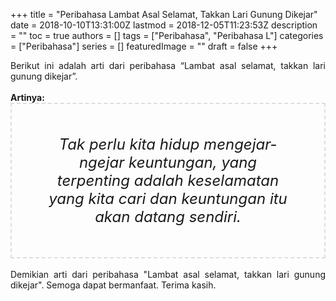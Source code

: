 +++
title = "Peribahasa Lambat Asal Selamat, Takkan Lari Gunung Dikejar"
date = 2018-10-10T13:31:00Z
lastmod = 2018-12-05T11:23:53Z
description = ""
toc = true
authors = []
tags = ["Peribahasa", "Peribahasa L"]
categories = ["Peribahasa"]
series = []
featuredImage = ""
draft = false
+++

<div dir="ltr" style="text-align: left;" trbidi="on"><div style="text-align: justify;">Berikut ini adalah arti dari peribahasa “Lambat asal selamat, takkan lari gunung dikejar”.</div><br /><div style="text-align: justify;"><b>Artinya:</b></div><div style="border: 2px dashed #ddd; font-size: 24px; height: auto; margin: 0 auto; padding: 50px; text-align: center; width: auto;"><i>Tak perlu kita hidup mengejar-ngejar keuntungan, yang terpenting adalah keselamatan yang kita cari dan keuntungan itu akan datang sendiri.</i></div><div style="text-align: justify;"><br /></div><div style="text-align: justify;">Demikian arti dari peribahasa "Lambat asal selamat, takkan lari gunung dikejar". Semoga dapat bermanfaat. Terima kasih.</div></div>
